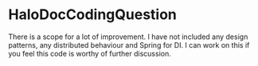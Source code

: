 # HaloDocCodingQuestion

There is a scope for a lot of improvement.
I have not included any design patterns, any distributed behaviour and Spring for DI.
I can work on this if you feel this code is worthy of further discussion.
